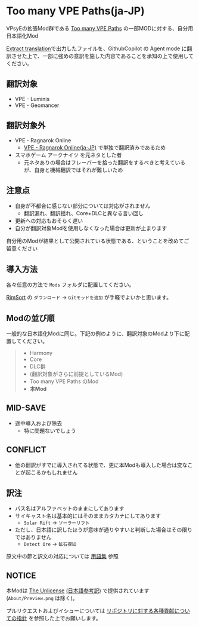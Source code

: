# Too many VPE Paths(ja-JP)

VPsyEの拡張Mod群である [Too many VPE Paths](https://steamcommunity.com/sharedfiles/filedetails/?id=3459190568) の一部MODに対する、自分用日本語化Mod

[Extract translation](https://steamcommunity.com/sharedfiles/filedetails/?id=3026452122)で出力したファイルを、GithubCopilot の Agent mode に翻訳させた上で、一部に強めの意訳を施した内容であることを承知の上で使用してください。

## 翻訳対象

* VPE - Luminis
* VPE - Geomancer

## 翻訳対象外

* VPE - Ragnarok Online
  * [VPE - Ragnarok Online(ja-JP)](https://github.com/piet-rian/ja-JP.VPE.Ragnarok) で単独で翻訳済みであるため
* スマホゲーム アークナイツ を元ネタとした者
  * 元ネタありの場合はフレーバーを拾った翻訳をするべきと考えているが、自身と機械翻訳ではそれが難しいため

## 注意点

* 自身が不都合に感じない部分については対応がされません
  * 翻訳漏れ、翻訳揺れ、Core+DLCと異なる言い回し
* 更新への対応もおそらく遅い
* 自分が翻訳対象Modを使用しなくなった場合は更新が止まります

自分用のModが結果として公開されている状態である、ということを改めてご留意ください

## 導入方法

各々任意の方法で `Mods` フォルダに配置してください。

[RimSort](https://github.com/RimSort/RimSort) の `ダウンロード` → `Gitモッドを追加` が手軽でよいかと思います。

## Modの並び順

一般的な日本語化Modに同じ。下記の例のように、翻訳対象のModより下に配置してください。

> * Harmony
> * Core
> * DLC群
> * (翻訳対象がさらに前提としているMod)
> * Too many VPE Paths のMod
> * **本Mod**

## MID-SAVE

* 途中導入および除去
  * 特に問題ないでしょう

## CONFLICT

* 他の翻訳がすでに導入されてる状態で、更に本Modも導入した場合は変なことが起こるかもしれません

## 訳注

* パス名はアルファベットのままにしてあります
* サイキャスト名は基本的にはそのままカタカナにしてあります
  * `Solar Rift` → `ソーラーリフト`
* ただし、日本語に訳したほうが意味が通りやすいと判断した場合はその限りではありません
  * `Detect Ore` → `鉱石探知`

原文中の節と訳文の対応については [用語集](.github/instructions/glossary.instructions.md) 参照

<!-- 以下、それ以外の特記事項があれば、個別に追記 -->

## NOTICE

本Modは [The Unlicense](LICENSE) [(日本語参考訳)](https://licenses.opensource.jp/Unlicense/Unlicense.html) で提供されています(`About/Preview.png` は除く)。

プルリクエストおよびイシューについては [リポジトリに対する各種貢献についての指針](https://github.com/piet-rian/.github/blob/main/CONTRIBUTING.md) を参照した上でお願いします。
